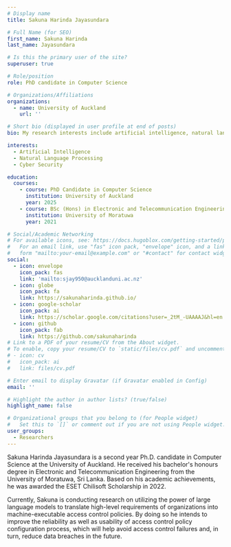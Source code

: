 ```yaml
---
# Display name
title: Sakuna Harinda Jayasundara

# Full Name (for SEO)
first_name: Sakuna Harinda
last_name: Jayasundara

# Is this the primary user of the site?
superuser: true

# Role/position
role: PhD candidate in Computer Science

# Organizations/Affiliations
organizations:
  - name: University of Auckland
    url: ''

# Short bio (displayed in user profile at end of posts)
bio: My research interests include artificial intelligence, natural language processing and its applications in cyber security.

interests:
  - Artificial Intelligence
  - Natural Language Processing
  - Cyber Security

education:
  courses:
    - course: PhD Candidate in Computer Science
      institution: University of Auckland
      year: 2025
    - course: BSc (Hons) in Electronic and Telecommunication Engineering
      institution: University of Moratuwa
      year: 2021

# Social/Academic Networking
# For available icons, see: https://docs.hugoblox.com/getting-started/page-builder/#icons
#   For an email link, use "fas" icon pack, "envelope" icon, and a link in the
#   form "mailto:your-email@example.com" or "#contact" for contact widget.
social:
  - icon: envelope
    icon_pack: fas
    link: 'mailto:sjay950@aucklanduni.ac.nz'
  - icon: globe
    icon_pack: fa
    link: https://sakunaharinda.github.io/
  - icon: google-scholar
    icon_pack: ai
    link: https://scholar.google.com/citations?user=_2tM_-UAAAAJ&hl=en
  - icon: github
    icon_pack: fab
    link: https://github.com/sakunaharinda
# Link to a PDF of your resume/CV from the About widget.
# To enable, copy your resume/CV to `static/files/cv.pdf` and uncomment the lines below.
# - icon: cv
#   icon_pack: ai
#   link: files/cv.pdf

# Enter email to display Gravatar (if Gravatar enabled in Config)
email: ''

# Highlight the author in author lists? (true/false)
highlight_name: false

# Organizational groups that you belong to (for People widget)
#   Set this to `[]` or comment out if you are not using People widget.
user_groups:
  - Researchers
---
```


Sakuna Harinda Jayasundara is a second year Ph.D. candidate in Computer Science at the University of Auckland. He received his bachelor's honours degree in Electronic and Telecommunication Engineering from the University of Moratuwa, Sri Lanka. Based on his academic achievements, he was awarded the ESET Chilisoft Scholarship in 2022. 

Currently, Sakuna is conducting research on utilizing the power of large language models to translate high-level requirements of organizations into machine-executable access control policies. By doing so he intends to improve the reliability as well as usability of access control policy configuration process, which will help avoid access control failures and, in turn, reduce data breaches in the future.
